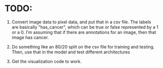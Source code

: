 # TODO:

1. Convert image data to pixel data, and put that in a csv file. The labels are basically "has_cancer", which can be true or false represented by a 1 or a 0. I'm assuming that if there are annotations for an image, then that image has cancer.

2. Do something like an 80/20 split on the csv file for training and testing. Then, use that in the model and test different architectures

3. Get the visualization code to work.
